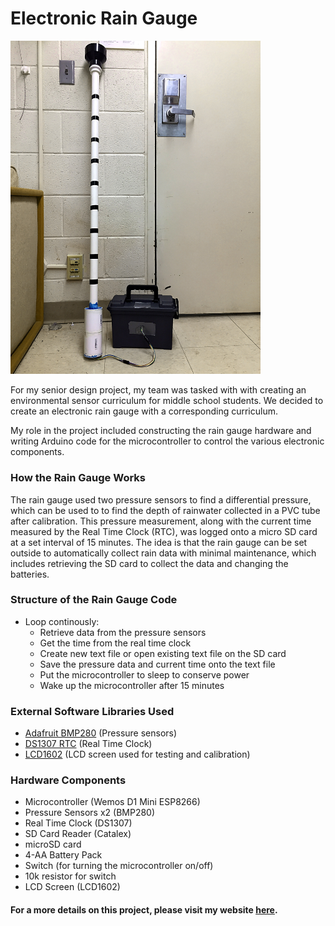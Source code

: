 # Electronic Rain Gauge

<img src = "https://github.com/stephaniekyyip/stephaniekyyip.github.io/blob/master/img/projects/rainGauge/rainGauge.jpg?raw=true" alt = "rain gauge" width= 400px>

For my senior design project, my team was tasked with with creating an environmental sensor curriculum for middle school students. We decided to create an electronic rain gauge with a corresponding curriculum.

My role in the project included constructing the rain gauge hardware and writing Arduino code for the microcontroller to control the various electronic components. 

### How the Rain Gauge Works
The rain gauge used two pressure sensors to find a differential pressure, which can be used to to find the depth of rainwater collected in a PVC tube after calibration. This pressure measurement, along with the current time measured by the Real Time Clock (RTC), was logged onto a micro SD card at a set interval of 15 minutes. The idea is that the rain gauge can be set outside to automatically collect rain data with minimal maintenance, which includes retrieving the SD card to collect the data and changing the batteries. 

### Structure of the Rain Gauge Code
- Loop continously:
  - Retrieve data from the pressure sensors
  - Get the time from the real time clock
  - Create new text file or open existing text file on the SD card
  - Save the pressure data and current time onto the text file
  - Put the microcontroller to sleep to conserve power
  - Wake up the microcontroller after 15 minutes
 
 ### External Software Libraries Used
 - [Adafruit BMP280](https://github.com/adafruit/Adafruit_BMP280_Library) (Pressure sensors)
 - [DS1307 RTC](https://github.com/PaulStoffregen/DS1307RTC) (Real Time Clock)
 - [LCD1602](https://www.dfrobot.com/wiki/index.php/I2C/TWI_LCD1602_Module_(SKU:_DFR0063)) (LCD screen used for testing and calibration)
 
 ### Hardware Components
 - Microcontroller (Wemos D1 Mini ESP8266)
 - Pressure Sensors x2 (BMP280)
 - Real Time Clock (DS1307)
 - SD Card Reader (Catalex)
 - microSD card
 - 4-AA Battery Pack
 - Switch (for turning the microcontroller on/off)
 - 10k resistor for switch
 - LCD Screen (LCD1602)
 
#### For a more details on this project, please visit my website [here](http://stephaniekyyip.github.io/projects.html#rainGauge).
